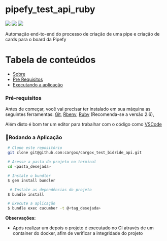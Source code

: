 # pipefy_test_api_ruby

<p id="sobre" align="center">

  ![](https://img.shields.io/badge/license-MIT-green)
  ![](https://img.shields.io/badge/language-Portuguese-yellow)
  ![](https://img.shields.io/badge/language-Ruby-red)

Automação end-to-end do processo de criação de uma pipe e criação de cards para o board da Pipefy

Tabela de conteúdos
=================
<!--ts-->
 * [Sobre](#sobre)
 * [Pre Requisitos](#pre-requisitos)
 * [Executando a aplicação](#rodando)
 <!--te-->

 <!-- Altere os Pré-requisitos -->

###  Pré-requisitos<a id="pre-requisitos"></a>

Antes de começar, você vai precisar ter instalado em sua máquina as seguintes ferramentas:
 [Git](https://git-scm.com/),
 [Rbenv](github.com/rbenv/rbenv/),
 [Ruby](https://github.com/rbenv/rbenv#installing-ruby-versions) (Recomenda-se a versão 2.6),

 Além disto é bom ter um editor para trabalhar com o código como [VSCode](https://code.visualstudio.com/)
  
  ### 🎲Rodando a Aplicação<a id="rodando"></a>

````bash
 # Clone este repositório
 git clone git@github.com:cargox/cargox_test_bidride_api.git

 # Acesse a pasta do projeto no terminal
 cd <pasta_desejada>

 # Instale o bundler
 $ gem install bundler

  # Instale as dependências do projeto
 $ bundle install

 # Execute a aplicação
 $ bundle exec cucumber -t @<tag_desejada>

 ````
  
**Observações:**
  * Após realizar um depois o projeto é executado no CI através de um container do docker, afim de verificar a integridade do projeto
  

